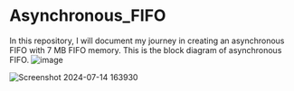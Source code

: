 # Asynchronous_FIFO
In this repository, I will document my journey in creating an asynchronous FIFO with 7 MB FIFO memory.
This is the block diagram of asynchronous FIFO.
![image](https://github.com/vedhant007/Asynchronous_FIFO/assets/66167443/3065754f-1c71-4cc8-8d9c-10595704741d)


![Screenshot 2024-07-14 163930](https://github.com/user-attachments/assets/6b4cf5d0-d36f-4da0-be70-00e721368f87)



